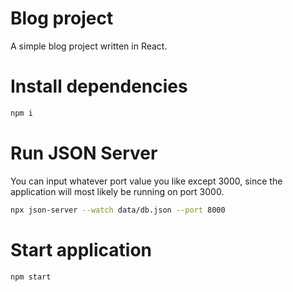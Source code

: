 # Blog project

A simple blog project written in React.

# Install dependencies

```bash
npm i
```

# Run JSON Server 
You can input whatever port value you like except 3000, since the application will most likely be running on port 3000.
```bash
npx json-server --watch data/db.json --port 8000
```

# Start application

```bash
npm start
```
